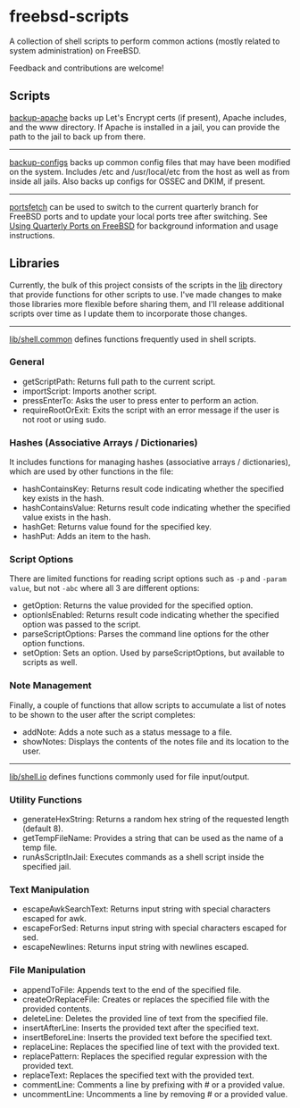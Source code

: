 # freebsd-scripts

A collection of shell scripts to perform common actions (mostly related to system administration) on FreeBSD.

Feedback and contributions are welcome!

## Scripts

[backup-apache](backup-apache) backs up Let's Encrypt certs (if present), Apache includes, and the www directory. If Apache is installed in a jail, you can provide the path to the jail to back up from there.

---

[backup-configs](backup-configs) backs up common config files that may have been modified on the system. Includes /etc and /usr/local/etc from the host as well as from inside all jails. Also backs up configs for OSSEC and DKIM, if present.

---

[portsfetch](portsfetch) can be used to switch to the current quarterly branch for FreeBSD ports and to update your local ports tree after switching. See [Using Quarterly Ports on FreeBSD](https://chriswells.io/blog/using-quarterly-ports-on-freebsd) for background information and usage instructions.

## Libraries

Currently, the bulk of this project consists of the scripts in the [lib](lib) directory that provide functions for other scripts to use. I've made changes to make those libraries more flexible before sharing them, and I'll release additional scripts over time as I update them to incorporate those changes.

---

[lib/shell.common](lib/shell.common) defines functions frequently used in shell scripts.

### General

* getScriptPath: Returns full path to the current script.
* importScript: Imports another script.
* pressEnterTo: Asks the user to press enter to perform an action.
* requireRootOrExit: Exits the script with an error message if the user is not root or using sudo.

### Hashes (Associative Arrays / Dictionaries)

It includes functions for managing hashes (associative arrays / dictionaries), which are used by other functions in the file:

* hashContainsKey: Returns result code indicating whether the specified key exists in the hash.
* hashContainsValue: Returns result code indicating whether the specified value exists in the hash.
* hashGet: Returns value found for the specified key.
* hashPut: Adds an item to the hash.

### Script Options

There are limited functions for reading script options such as `-p` and `-param value`, but not `-abc` where all 3 are different options:

* getOption: Returns the value provided for the specified option.
* optionIsEnabled: Returns result code indicating whether the specified option was passed to the script.
* parseScriptOptions: Parses the command line options for the other option functions.
* setOption: Sets an option. Used by parseScriptOptions, but available to scripts as well.

### Note Management

Finally, a couple of functions that allow scripts to accumulate a list of notes to be shown to the user after the script completes:

* addNote: Adds a note such as a status message to a file.
* showNotes: Displays the contents of the notes file and its location to the user.

---

[lib/shell.io](lib/shell.io) defines functions commonly used for file input/output.

### Utility Functions

* generateHexString: Returns a random hex string of the requested length (default 8).
* getTempFileName: Provides a string that can be used as the name of a temp file.
* runAsScriptInJail: Executes commands as a shell script inside the specified jail.

### Text Manipulation

* escapeAwkSearchText: Returns input string with special characters escaped for awk.
* escapeForSed: Returns input string with special characters escaped for sed.
* escapeNewlines: Returns input string with newlines escaped.

### File Manipulation

* appendToFile: Appends text to the end of the specified file.
* createOrReplaceFile: Creates or replaces the specified file with the provided contents.
* deleteLine: Deletes the provided line of text from the specified file.
* insertAfterLine: Inserts the provided text after the specified text.
* insertBeforeLine: Inserts the provided text before the specified text.
* replaceLine: Replaces the specified line of text with the provided text.
* replacePattern: Replaces the specified regular expression with the provided text.
* replaceText: Replaces the specified text with the provided text.
* commentLine: Comments a line by prefixing with # or a provided value.
* uncommentLine: Uncomments a line by removing # or a provided value.
